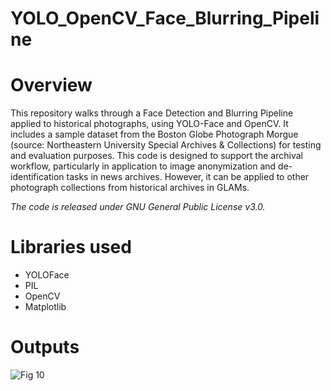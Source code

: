 # YOLO_OpenCV_Face_Blurring_Pipeline

# Overview

This repository walks through a Face Detection and Blurring Pipeline applied to historical photographs, using YOLO-Face and OpenCV. It includes a sample dataset from the Boston Globe Photograph Morgue (source: Northeastern University Special Archives & Collections) for testing and evaluation purposes. This code is designed to support the archival workflow, particularly in application to image anonymization and de-identification tasks in news archives. However, it can be applied to other photograph collections from historical archives in GLAMs.

*The code is released under GNU General Public License v3.0.*

# Libraries used

- YOLOFace
- PIL
- OpenCV
- Matplotlib

# Outputs

![Fig 10](https://github.com/user-attachments/assets/acca2384-7315-40c5-b637-f9a7befa0724)

